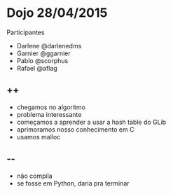# Dojo 28/04/2015

Participantes

- Darlene @darlenedms
- Garnier @ggarnier
- Pablo @scorphus
- Rafael @aflag

## ++

- chegamos no algoritmo
- problema interessante
- começamos a aprender a usar a hash table do GLib
- aprimoramos nosso conhecimento em C
- usamos malloc

## --

- não compila
- se fosse em Python, daria pra terminar
